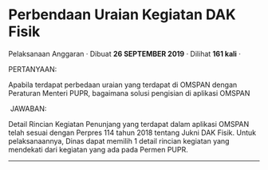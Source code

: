 Perbendaan Uraian Kegiatan DAK Fisik
====================================

Pelaksanaan Anggaran · Dibuat **26 SEPTEMBER 2019** · Dilihat **161 kali** ·

PERTANYAAN:

Apabila terdapat perbedaan uraian yang terdapat di OMSPAN dengan Peraturan Menteri PUPR, bagaimana solusi pengisian di aplikasi OMSPAN

 JAWABAN:

Detail Rincian Kegiatan Penunjang yang terdapat dalam aplikasi OMSPAN telah sesuai dengan Perpres 114 tahun 2018 tentang Jukni DAK Fisik. Untuk pelaksanaannya, Dinas dapat memilih 1 detail rincian kegiatan yang mendekati dari kegiatan yang ada pada Permen PUPR.  

  
  
  

* * *